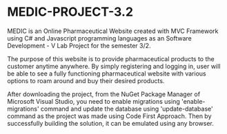 # MEDIC-PROJECT-3.2
MEDIC is an Online Pharmaceutical Website created with MVC Framework using C# and Javascript programming languages as an Software Development - V Lab Project for the semester 3/2.

The purpose of this website is to provide pharmaceutical products to the customer anytime anywhere. By simply registering and logging in, user will be able to see a fully functioning pharmaceutical website with various options to roam around and buy their desired products.

After downloading the project, from the NuGet Package Manager of Microsoft Visual Studio, you need to enable migrations using 'enable-migrations' command and update  the database using 'update-database' command as the project was made using Code First Approach. Then by successfully building the solution, it can be emulated using any browser.
